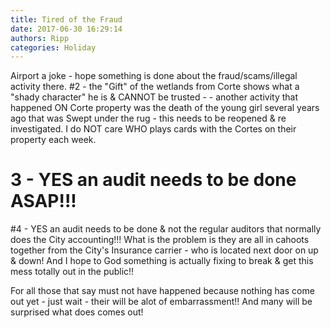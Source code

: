```yaml
---
title: Tired of the Fraud
date: 2017-06-30 16:29:14
authors: Ripp
categories: Holiday
---
```


 Airport a joke - hope something is done about the fraud/scams/illegal activity there.  #2 - the "Gift" of the wetlands from Corte shows what a "shady character" he is &amp; CANNOT be trusted - - another activity that happened ON Corte property was the death of the young girl several years ago that was Swept under the rug - this needs to be reopened &amp; re investigated.  I do NOT care WHO plays cards with the Cortes on their property each week.
# 3 - YES an audit needs to be done ASAP!!!
#4 - YES an audit needs to be done &amp; not the regular auditors that normally does the City accounting!!!    What is the problem is they are all in cahoots together from the City's Insurance carrier - who is located next door on up &amp; down!
And I hope to God something is actually fixing to break &amp; get this mess totally out in the public!!

For all those that say must not have happened because nothing has come out yet -  just wait - their will be alot of embarrassment!!  And many will be surprised what does comes out!